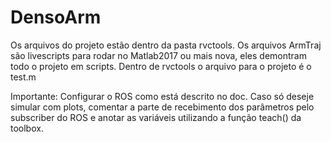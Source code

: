 # DensoArm

Os arquivos do projeto estão dentro da pasta rvctools.
Os arquivos ArmTraj são livescripts para rodar no Matlab2017 ou mais nova, eles demontram todo o projeto em scripts.
Dentro de rvctools o arquivo para o projeto é o test.m

Importante:
      Configurar o ROS como está descrito no doc.
      Caso só deseje simular com plots, comentar a parte de recebimento dos parâmetros pelo subscriber do ROS e anotar as variáveis             utilizando a função teach() da toolbox.
